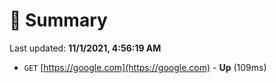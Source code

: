 # 📖 Summary
Last updated: **11/1/2021, 4:56:19 AM**

- `GET` [https://google.com](https://google.com) - **Up** (109ms)

